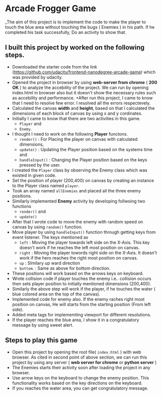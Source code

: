 # Arcade Frogger Game
_The aim of this project is to implement the code to make the player to touch the blue area without touching the bugs ( Enemies ) in his path. If he completed his task successfully, Do an activity to show that.


## I built this project by worked on the following steps.

+ Downloaded the starter code from the link (https://github.com/udacity/frontend-nanodegree-arcade-game) which was provided by udacity.
+ Opened the project in browser by using **web-server from chrome** ( **200 OK** ) to analyze the accebility of the project. We can run by opening index.html in browser also but it doesn't show the necessary rules such as accebility and performance.
+After run this project, I came to know that I need to resolve few error. I resolved all the errors respectevely.
+ Calculated the canvas **width** and **height**, based on that I calculated the dimensions of each block of canvas by using x and y cordinates.
+ Initially I came to know that there are two activities in this game.
  - `Player` and
  - `Enemy`.
+ I thought I need to work on the following **Player** functons.
  - `render()`       : For Placing the player on canvas with calculated dimensions,
  - `update()`       : Updating the Player position based on the systems time and
  - `handleInput()`  : Changing the Player position based on the keys pressed by the user.
+ I created the `Player` class by observing the Enemy class which was existed in given code.
+ Set the position of player (200,400) on canvas by creating an instance to the Player class named `player`.
+ Took an array named `allEnemies` and placed all the three enemy positions.
+ Similarly implemented **Enemy** activity by developing follwoing two functions
  - `render()` and
  - `update()`
+ After that I wrote code to move the enemy with random speed on canvas by using `random()` function.
+ Move player by using `handleInput()` function through getting keys from event listener. The keys mentioned as
  - `left`    : Moving the player towards left side on the X-Axis. This key doesn't work if he reaches the left most position on canvas.    
  - `right`   : Moving the player towords right side on the X-Axis. It doesn't work if the hero reaches the right most position on canvas.
  - `up`      : SImilary up ward direction
  - `bottom`. : Same as above for bottom direction.
+ These positions will work based on the arrows keys on keyboard.
+ Wrote collision code if player touches the enemy i.e.. collision occurs then sets player position to initially mentioned dimensions (200,400). 
+ Similarly the above step will work if the player, if he touches the water ( blue colored area on the top of the canvas).
+ Implemented code for enemy also. If the enemy raches right most position on canvas, He will starts from the starting position (From left side). 
+ Added meta tags for implememting viewport for different resolutions.
+ If the player reaches the blue area, I show it in a congratulatory message by using sweet alert.

## Steps to play this game
+ Open this project by opening the root file( `index.html` ) with web browser. As cited in second point of above section, we can run this project by using any server ( **web server for chrome** or **python server** )
+ The Enemies starts their activity soon after loading the project in any browser.
+ Use arrow keys on the keyboard to change the enemy position. This functionality works based on the key directions on the keyboard.
+ If you reaches the water area, you can get congratulatory message.
